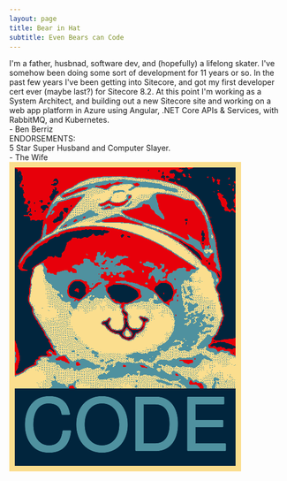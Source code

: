 ```yaml
---
layout: page
title: Bear in Hat
subtitle: Even Bears can Code
---
```


<div class="row">
    <div class="col-md-9">
        <div>
            I'm a father, husbnad, software dev, and (hopefully) a lifelong skater.  I've somehow been doing some sort of development for 11 years or so.  In the past few years I've been getting into Sitecore, and got my first developer cert ever (maybe last?) for Sitecore 8.2. At this point I'm working as a System Architect, and building out a new Sitecore site and working on a web app platform in Azure using Angular, .NET Core APIs & Services, with RabbitMQ, and Kubernetes.
        </div>
        <div class="pb-3">- Ben Berriz</div>
        <div class="pt-3 font-weight-bold">ENDORSEMENTS:</div>
        <div>5 Star Super Husband and Computer Slayer.</div>
        <div class="">- The Wife</div>
    </div>
    <div class="col-md-3">
        <img src="/img/codebear.png" alt="Bear in hat" class="float-right ml-5">
    </div>
</div>